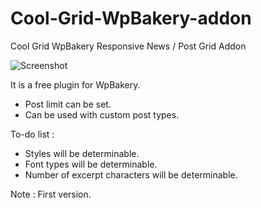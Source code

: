 # Cool-Grid-WpBakery-addon
Cool Grid WpBakery Responsive News  / Post Grid Addon

![Screenshot](ss.jpg)

It is a free plugin for WpBakery. 
- Post limit can be set.
- Can be used with custom post types.

To-do list :
- Styles will be determinable.
- Font types will be determinable.
- Number of excerpt characters will be determinable.

Note : First version.


